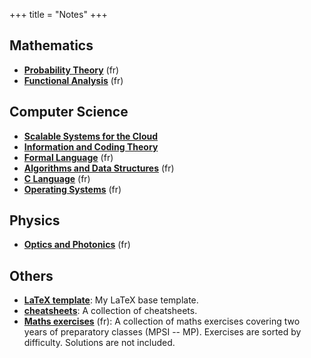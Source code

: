+++
title = "Notes"
+++

## Mathematics
* [**Probability Theory**](probability.pdf) (fr)
* [**Functional Analysis**](analysis.pdf) (fr)

## Computer Science
* [**Scalable Systems for the Cloud**](scalable-systems.pdf)
* [**Information and Coding Theory**](info-theory.pdf)
* [**Formal Language**](formal-language.pdf) (fr)
* [**Algorithms and Data Structures**](algorithms.pdf) (fr)
* [**C Language**](c-language.pdf) (fr)
* [**Operating Systems**](os.pdf) (fr)

## Physics
* [**Optics and Photonics**](optics.pdf) (fr)

## Others
* [**LaTeX template**](https://github.com/ojroques/dotfiles/tree/master/latex):
My LaTeX base template.
* [**cheatsheets**](https://github.com/ojroques/cheatsheets):
A collection of cheatsheets.
* [**Maths exercises**](maths-exercises.pdf) (fr):
A collection of maths exercises covering two years of preparatory classes (MPSI -- MP). Exercises are sorted by difficulty. Solutions are not included.
